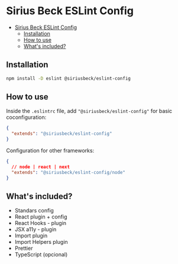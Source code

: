 # Sirius Beck ESLint Config

- [Sirius Beck ESLint Config](#sirius-beck-eslint-config)
  - [Installation](#installation)
  - [How to use](#how-to-use)
  - [What's included?](#whats-included)

## Installation

```bash
npm install -D eslint @siriusbeck/eslint-config
```

## How to use

Inside the `.eslintrc` file, add `"@siriusbeck/eslint-config"` for basic coconfiguration:

```json
{
  "extends": "@siriusbeck/eslint-config"
}
```

Configuration for other frameworks:

```json
{
  // node | react | next
  "extends": "@siriusbeck/eslint-config/node"
}
```

## What's included?

- Standars config
- React plugin + config
- React Hooks - plugin
- JSX a11y - plugin
- Import plugin
- Import Helpers plugin
- Prettier
- TypeScript (opcional)
